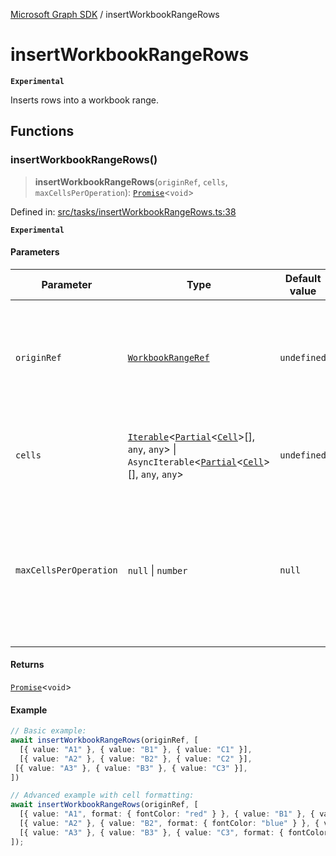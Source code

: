 [Microsoft Graph SDK](README.md) / insertWorkbookRangeRows

# insertWorkbookRangeRows

**`Experimental`**

Inserts rows into a workbook range.

## Functions

### insertWorkbookRangeRows()

> **insertWorkbookRangeRows**(`originRef`, `cells`, `maxCellsPerOperation`): [`Promise`](https://developer.mozilla.org/docs/Web/JavaScript/Reference/Global_Objects/Promise)\<`void`\>

Defined in: [src/tasks/insertWorkbookRangeRows.ts:38](https://github.com/Future-Secure-AI/microsoft-graph/blob/main/src/tasks/insertWorkbookRangeRows.ts#L38)

**`Experimental`**

#### Parameters

| Parameter | Type | Default value | Description |
| ------ | ------ | ------ | ------ |
| `originRef` | [`WorkbookRangeRef`](WorkbookRange-1.md#workbookrangeref) | `undefined` | Reference to the workbook range to update. Only the upper-left cell is used as an origin point. |
| `cells` | [`Iterable`](https://www.typescriptlang.org/docs/handbook/iterators-and-generators.html#iterable-interface)\<[`Partial`](https://www.typescriptlang.org/docs/handbook/utility-types.html#partialtype)\<[`Cell`](Cell.md#cell)\>[], `any`, `any`\> \| `AsyncIterable`\<[`Partial`](https://www.typescriptlang.org/docs/handbook/utility-types.html#partialtype)\<[`Cell`](Cell.md#cell)\>[], `any`, `any`\> | `undefined` | Array of arrays of cells to update in the specified range. |
| `maxCellsPerOperation` | `null` \| `number` | `null` | Prescribe max cells to retrieve per operation. `null` automatically determines value. DO NOT SET EXCEPT FOR ADVANCED TUNING. |

#### Returns

[`Promise`](https://developer.mozilla.org/docs/Web/JavaScript/Reference/Global_Objects/Promise)\<`void`\>

#### Example

```ts
// Basic example:
await insertWorkbookRangeRows(originRef, [
  [{ value: "A1" }, { value: "B1" }, { value: "C1" }],
  [{ value: "A2" }, { value: "B2" }, { value: "C2" }],
 [{ value: "A3" }, { value: "B3" }, { value: "C3" }],
])

// Advanced example with cell formatting:
await insertWorkbookRangeRows(originRef, [
  [{ value: "A1", format: { fontColor: "red" } }, { value: "B1" }, { value: "C1" }],
  [{ value: "A2" }, { value: "B2", format: { fontColor: "blue" } }, { value: "C2" }],
  [{ value: "A3" }, { value: "B3" }, { value: "C3", format: { fontColor: "green" } }],
]);
```
